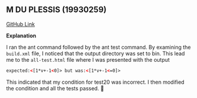## M DU PLESSIS (19930259)


[GitHub Link](https://github.com/mikkkeldp/green.git)

**Explanation**

I ran the ant command followed by the ant test command. By examining the `build.xml` file, I noticed that the output directory was set to bin. This lead me to the `all-test.html` file where I was presented with the output

``` html
expected:<[1*v+-1<0]> but was:<[1*v+-1<=0]>
```

 This indicated that my condition for test20 was incorrect. I then modified the condition and all the tests passed. :milky_way:
